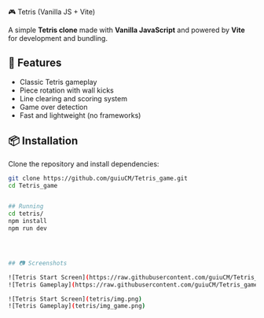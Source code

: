  🎮 Tetris (Vanilla JS + Vite)

A simple **Tetris clone** made with **Vanilla JavaScript** and powered by **Vite** for development and bundling.

## 🚀 Features
- Classic Tetris gameplay
- Piece rotation with wall kicks
- Line clearing and scoring system
- Game over detection
- Fast and lightweight (no frameworks)

## 📦 Installation
Clone the repository and install dependencies:

```bash
git clone https://github.com/guiuCM/Tetris_game.git
cd Tetris_game


## Running
cd tetris/
npm install
npm run dev




## 📷 Screenshots

![Tetris Start Screen](https://raw.githubusercontent.com/guiuCM/Tetris_game/main/tetris/img.png)
![Tetris Gameplay](https://raw.githubusercontent.com/guiuCM/Tetris_game/main/tetris/img_game.png)

![Tetris Start Screen](tetris/img.png)
![Tetris Gameplay](tetris/img_game.png)

